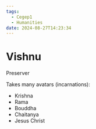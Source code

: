 ```yaml
---
tags:
  - Cegep1
  - Humanities
date: 2024-08-27T14:23:34
---
```


# Vishnu

Preserver

Takes many avatars (incarnations):

- Krishna
- Rama
- Bouddha
- Chaitanya
- Jesus Christ